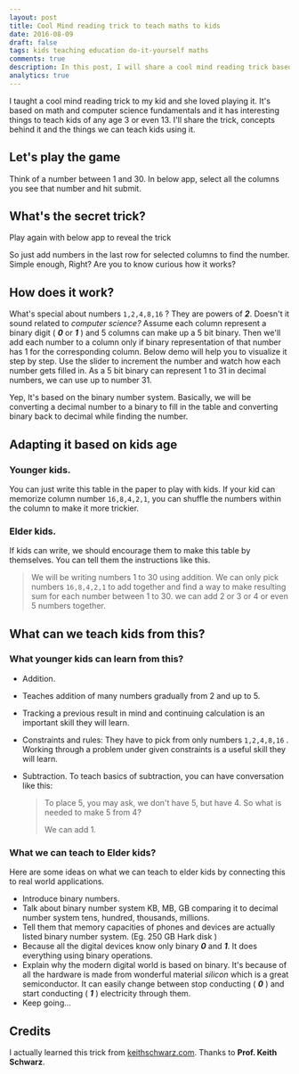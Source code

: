 ```yaml
---
layout: post
title: Cool Mind reading trick to teach maths to kids
date: 2016-08-09
draft: false
tags: kids teaching education do-it-yourself maths 
comments: true
description: In this post, I will share a cool mind reading trick based on math and computer science fundamentals. It has interesting stuff to teach kids of all ages 3 or even 13.
analytics: true
---
```


I taught a cool mind reading trick to my kid and she loved playing it. It's based on math and computer science fundamentals and it has interesting things to teach kids of any age 3 or even 13. I'll share the trick, concepts behind it and the things we can teach kids using it.
<br>

## Let's play the game

Think of a number between 1 and 30. In below app, select all the columns you see that number  and hit submit.

<!-- <iframe src="http://embed.plnkr.co/CxbAU7/?show=preview" frameborder="0" width="100%" height="750"></iframe> -->
 

## What's the secret trick?

Play again with below app to reveal the trick

<!-- <iframe src="http://embed.plnkr.co/78COJC/?show=preview" frameborder="0" width="100%" height="750"></iframe> -->

So just add numbers in the last row for selected columns to find the number. Simple enough, Right? Are you to know curious how it works?

## How does it work?

What's special about numbers `1,2,4,8,16` ? They are powers of ***2***. Doesn't it sound related to *computer science?* Assume each column represent a binary digit ( ***0*** or ***1*** ) and 5 columns can make up a 5 bit binary. Then we'll add each number to a column only if binary representation of that number has 1 for the corresponding column. Below demo will help you to visualize it step by step. Use the slider to increment the number and watch how each number gets filled in. As a 5 bit binary can represent 1 to 31 in decimal numbers, we can use up to number 31.

<!-- <iframe src="http://embed.plnkr.co/7Wikwy/?show=preview" frameborder="0" width="100%" height="750"></iframe> -->


Yep, It's based on the binary number system. Basically, we will be converting a decimal number to a binary to fill in the table and converting binary back to decimal while finding the number.

## Adapting it based on kids age

### Younger kids.

You can just write this table in the paper to play with kids. If your kid can memorize column number `16,8,4,2,1`, you can shuffle the numbers within the column to make it more trickier.

### Elder kids.

If kids can write, we should encourage them to make this table by themselves. You can tell them the instructions like this.

> We will be writing numbers 1 to 30 using addition. We can only pick numbers `16,8,4,2,1` to add together and find a way to make resulting sum for each number between 1 to 30. we can add 2 or 3 or 4 or even 5 numbers together. 

## What can we teach kids from this?

### What younger kids can learn from this?

* Addition.
* Teaches addition of many numbers gradually from 2 and up to 5. 
* Tracking a previous result in mind and continuing calculation is an important skill they will learn.
* Constraints and rules: They have to pick from only numbers `1,2,4,8,16` . Working through a problem under given constraints is a useful skill they will learn.
* Subtraction.  To teach basics of subtraction, you can have conversation like this:

  > To place 5, you may ask, we don't have 5, but have 4. So what is needed to make 5 from 4? 
  >
  > We can add 1.   

### What we can teach to Elder kids?

Here are some ideas on what we can teach to elder kids by connecting this to real world applications.

* Introduce binary numbers.
* Talk about binary number system KB, MB, GB comparing it to decimal number system tens, hundred, thousands, millions.
* Tell them that memory capacities of phones and devices are actually listed binary number system. (Eg. 250 GB Hark disk )
* Because all the digital devices know only binary ***0*** and ***1***. It does everything using binary operations.
* Explain why the modern digital world is based on binary. It's because of all the hardware is made from wonderful material *silicon* which is a great semiconductor. It can easily change between stop conducting ( ***0*** ) and start conducting ( ***1*** ) electricity through them.
* Keep going...

## Credits

I actually learned this trick from [keithschwarz.com](http://www.keithschwarz.com/mathtricks/howboxes.php). Thanks to **Prof. Keith Schwarz**.



